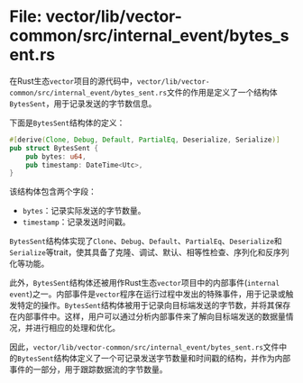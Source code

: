# File: vector/lib/vector-common/src/internal_event/bytes_sent.rs

在Rust生态`vector`项目的源代码中，`vector/lib/vector-common/src/internal_event/bytes_sent.rs`文件的作用是定义了一个结构体`BytesSent`，用于记录发送的字节数信息。
 
下面是`BytesSent`结构体的定义：
```rust
#[derive(Clone, Debug, Default, PartialEq, Deserialize, Serialize)]
pub struct BytesSent {
    pub bytes: u64,
    pub timestamp: DateTime<Utc>,
}
```
该结构体包含两个字段：
- `bytes`：记录实际发送的字节数量。
- `timestamp`：记录发送时间戳。

`BytesSent`结构体实现了`Clone`、`Debug`、`Default`、`PartialEq`、`Deserialize`和`Serialize`等trait，使其具备了克隆、调试、默认、相等性检查、序列化和反序列化等功能。

此外，`BytesSent`结构体还被用作Rust生态`vector`项目中的内部事件(`internal event`)之一。内部事件是`vector`程序在运行过程中发出的特殊事件，用于记录或触发特定的操作。`BytesSent`结构体被用于记录向目标端发送的字节数，并将其保存在内部事件中。这样，用户可以通过分析内部事件来了解向目标端发送的数据量情况，并进行相应的处理和优化。

因此，`vector/lib/vector-common/src/internal_event/bytes_sent.rs`文件中的`BytesSent`结构体定义了一个可记录发送字节数量和时间戳的结构，并作为内部事件的一部分，用于跟踪数据流的字节数量。

